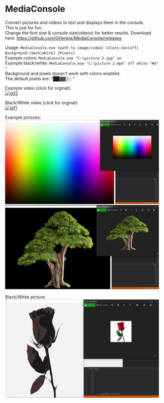 # MediaConsole
Convert pictures and videos to text and displays them in the console.\
This is just for fun.\
Change the font size & console size(videos) for better results.
Download here: https://github.com/GHenkje/MediaConsole/releases

Usage: ```MediaConsole.exe {path to image/video} Colors:[on|off] Background:[dark|white] [Pixels]```\
Example colors: ```MediaConsole.exe "C:\picture 2.jpg" on```\
Example black/white: ```MediaConsole.exe "C:\picture 2.mp4" off white "#$* "```\
Background and pixels doesn't work with colors enabled.\
The default pixels are: "██▓▓▒░  "

Example video (click for orginal):\
[![gif2](README/gif2.gif)](https://www.youtube.com/watch?v=vq2jYFZVMDA)

Black/White video (click for orginal):\
[![gif1](README/gif1.gif)](https://www.youtube.com/watch?v=w3jLJU7DT5E)

Example pictures:\
![picture1](README/picture1.jpg)
![picture2](README/picture2.jpg)

Black/White picture:\
![picture3](README/picture3.jpg)


